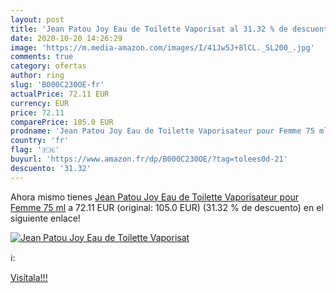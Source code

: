 ```yaml
---
layout: post
title: 'Jean Patou Joy Eau de Toilette Vaporisat al 31.32 % de descuento'
date: 2020-10-20 14:26:29
image: 'https://m.media-amazon.com/images/I/41Jw5J+8lCL._SL200_.jpg'
comments: true
category: ofertas
author: ring
slug: 'B000C230OE-fr'
actualPrice: 72.11 EUR
currency: EUR
price: 72.11
comparePrice: 105.0 EUR
prodname: 'Jean Patou Joy Eau de Toilette Vaporisateur pour Femme 75 ml'
country: 'fr'
flag: '🇫🇷'
buyurl: 'https://www.amazon.fr/dp/B000C230OE/?tag=tolees0d-21'
descuento: '31.32'
---
```


Ahora mismo tienes [Jean Patou Joy Eau de Toilette Vaporisateur pour Femme 75 ml](https://www.amazon.fr/dp/B000C230OE/?tag=tolees0d-21) a 72.11 EUR (original: 105.0 EUR) (31.32 %  de descuento) en el siguiente enlace!

[![Jean Patou Joy Eau de Toilette Vaporisat](https://m.media-amazon.com/images/I/41Jw5J+8lCL._SL200_.jpg)](https://www.amazon.fr/dp/B000C230OE/?tag=tolees0d-21)

ℹ️:


[Visítala!!!](https://www.amazon.fr/dp/B000C230OE/?tag=tolees0d-21)
